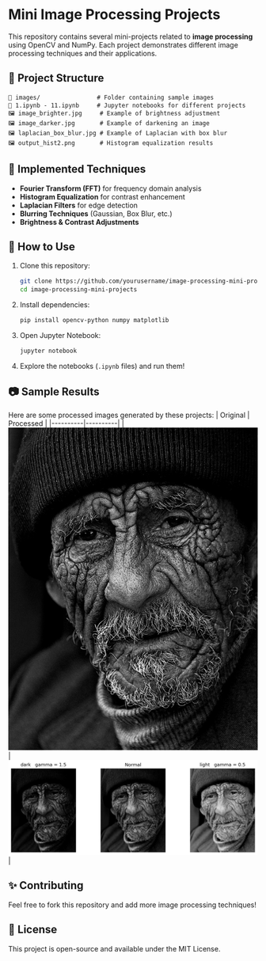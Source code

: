 # Mini Image Processing Projects

This repository contains several mini-projects related to **image processing** using OpenCV and NumPy. Each project demonstrates different image processing techniques and their applications.

## 📂 Project Structure
```
📁 images/                # Folder containing sample images
📄 1.ipynb - 11.ipynb     # Jupyter notebooks for different projects
🖼 image_brighter.jpg     # Example of brightness adjustment
🖼 image_darker.jpg       # Example of darkening an image
🖼 laplacian_box_blur.jpg # Example of Laplacian with box blur
🖼 output_hist2.png       # Histogram equalization results
```

## 🚀 Implemented Techniques
- **Fourier Transform (FFT)** for frequency domain analysis
- **Histogram Equalization** for contrast enhancement
- **Laplacian Filters** for edge detection
- **Blurring Techniques** (Gaussian, Box Blur, etc.)
- **Brightness & Contrast Adjustments**

## 🔧 How to Use
1. Clone this repository:
   ```bash
   git clone https://github.com/yourusername/image-processing-mini-projects.git
   cd image-processing-mini-projects
   ```
2. Install dependencies:
   ```bash
   pip install opencv-python numpy matplotlib
   ```
3. Open Jupyter Notebook:
   ```bash
   jupyter notebook
   ```
4. Explore the notebooks (`.ipynb` files) and run them!

## 📷 Sample Results
Here are some processed images generated by these projects:
| Original | Processed |
|----------|----------|
| ![Original](images/oldMan.jpg) | ![Processed](output_image.png) |

## ✨ Contributing
Feel free to fork this repository and add more image processing techniques!

## 📜 License
This project is open-source and available under the MIT License.

